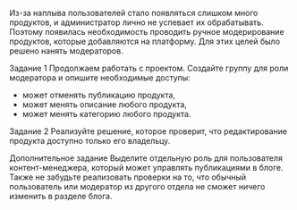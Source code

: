 Из-за наплыва пользователей стало появляться слишком много продуктов, и администратор лично не успевает их обрабатывать. 
Поэтому появилась необходимость проводить ручное модерирование продуктов, которые добавляются на платформу. Для этих 
целей было решено нанять модераторов.

Задание 1
Продолжаем работать с проектом. Создайте группу для роли модератора и опишите необходимые доступы:
- может отменять публикацию продукта,
- может менять описание любого продукта,
- может менять категорию любого продукта.

Задание 2
Реализуйте решение, которое проверит, что редактирование продукта доступно только его владельцу.

Дополнительное задание
Выделите отдельную роль для пользователя контент-менеджера, который может управлять публикациями в блоге. 
Также не забудьте реализовать проверки на то, что обычный пользователь или модератор из другого отдела 
не сможет ничего изменить в разделе блога.